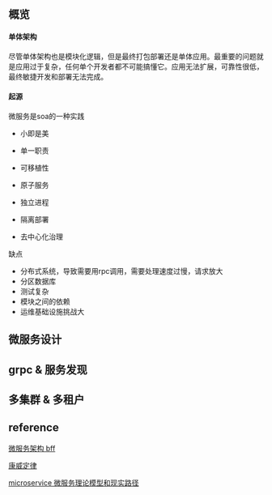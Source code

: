 ##  概览

#### 单体架构

尽管单体架构也是模块化逻辑，但是最终打包部署还是单体应用。最重要的问题就是应用过于复杂，任何单个开发者都不可能搞懂它。应用无法扩展，可靠性很低，最终敏捷开发和部署无法完成。

#### 起源

微服务是soa的一种实践 

- 小即是美
- 单一职责
- 可移植性



- 原子服务
- 独立进程
- 隔离部署
- 去中心化治理



缺点

- 分布式系统，导致需要用rpc调用，需要处理速度过慢，请求放大
- 分区数据库
- 测试复杂
- 模块之间的依赖
- 运维基础设施挑战大

## 微服务设计

## grpc & 服务发现





## 多集群 & 多租户







## reference

[微服务架构 bff](https://cloud.tencent.com/developer/news/229123)

[康威定律](https://segmentfault.com/a/1190000011118897)

[microservice 微服务理论模型和现实路径](https://www.cnblogs.com/mindwind/p/5422053.html)

